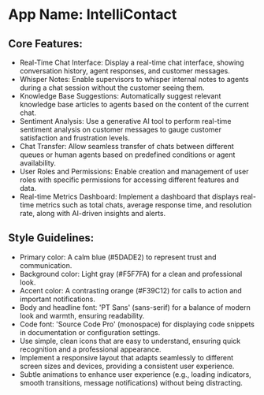 # **App Name**: IntelliContact

## Core Features:

- Real-Time Chat Interface: Display a real-time chat interface, showing conversation history, agent responses, and customer messages.
- Whisper Notes: Enable supervisors to whisper internal notes to agents during a chat session without the customer seeing them.
- Knowledge Base Suggestions: Automatically suggest relevant knowledge base articles to agents based on the content of the current chat.
- Sentiment Analysis: Use a generative AI tool to perform real-time sentiment analysis on customer messages to gauge customer satisfaction and frustration levels.
- Chat Transfer: Allow seamless transfer of chats between different queues or human agents based on predefined conditions or agent availability.
- User Roles and Permissions: Enable creation and management of user roles with specific permissions for accessing different features and data.
- Real-time Metrics Dashboard: Implement a dashboard that displays real-time metrics such as total chats, average response time, and resolution rate, along with AI-driven insights and alerts.

## Style Guidelines:

- Primary color: A calm blue (#5DADE2) to represent trust and communication.
- Background color: Light gray (#F5F7FA) for a clean and professional look.
- Accent color: A contrasting orange (#F39C12) for calls to action and important notifications.
- Body and headline font: 'PT Sans' (sans-serif) for a balance of modern look and warmth, ensuring readability.
- Code font: 'Source Code Pro' (monospace) for displaying code snippets in documentation or configuration settings.
- Use simple, clean icons that are easy to understand, ensuring quick recognition and a professional appearance.
- Implement a responsive layout that adapts seamlessly to different screen sizes and devices, providing a consistent user experience.
- Subtle animations to enhance user experience (e.g., loading indicators, smooth transitions, message notifications) without being distracting.